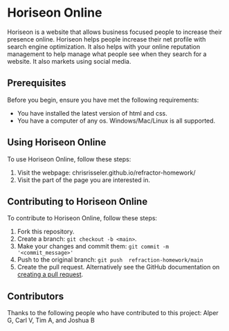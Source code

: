 # Horiseon Online
Horiseon is a website that allows business focused people to increase their presence online.
Horiseon helps people increase their net profile with search engine optimization. It also helps with your online reputation management to help manage what people see when they search for a website. It also markets using social media.

## Prerequisites
Before you begin, ensure you have met the following requirements:
* You have installed the latest version of html and css.
* You have a computer of any os. Windows/Mac/Linux is all supported.

## Using Horiseon Online
To use Horiseon Online, follow these steps:
1. Visit the webpage: chrisrisseler.github.io/refractor-homework/
2. Visit the part of the page you are interested in.

## Contributing to Horiseon Online
To contribute to Horiseon Online, follow these steps:
1. Fork this repository.
2. Create a branch: `git checkout -b <main>`.
3. Make your changes and commit them: `git commit -m '<commit_message>'`
4. Push to the original branch: `git push  refraction-homework/main`
5. Create the pull request.
Alternatively see the GitHub documentation on [creating a pull request](https://help.github.com/en/github/collaborating-with-issues-and-pull-requests/creating-a-pull-request).

## Contributors
Thanks to the following people who have contributed to this project:
Alper G, Carl V, Tim A, and Joshua B
